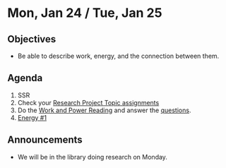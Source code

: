 Mon, Jan 24 / Tue, Jan 25
=================== 
  
Objectives  
------------  
- Be able to describe work, energy, and the connection between them.

Agenda    
---------    

1. SSR
2. Check your [Research Project Topic assignments][ptop]
3. Do the [Work and Power Reading][1] and answer the [questions][2].
4. [Energy #1][3]

Announcements 
 -------------  
- We will be in the library doing research on Monday.

[1]: https://avon.schoology.com/course/5138386979/materials/gp/5589811889
[2]: https://avon.schoology.com/course/5138386979/materials/gp/5589811879
[3]: https://avon.schoology.com/course/5138386979/materials/gp/5589812320

[prob]: https://avon.schoology.com/page/5575708549
[tst]: https://avon.schoology.com/assignment/5574857809/

[ptop]: https://avoncsc-my.sharepoint.com/:x:/g/personal/zjrohrbach_avon-schools_org/ERhuKfM6FuZAu7ceF1RrcTMBOxKzjRD5kdb5vncOwACRwg?e=W4jjF8
[pasmt]: https://avon.schoology.com/course/5138386979/materials/gp/5526865983
[pvid]: https://avon.schoology.com/course/5138386979/materials/gp/5526830072
<!--stackedit_data:
eyJoaXN0b3J5IjpbLTEwNDgwMDEzNDUsLTc3NzgzOTMyMCw2OT
A3NDM5ODgsMjY1NDg5NjA0LC0xNTUwMzU0MzcsMTEwNjg5MTk0
NCwtMTI1ODc5ODk4MCwxNTkwMDM5MTg4LC0xODA2MjEwNzU2LC
0xNDc4NDg4Njc0LC0xNTA2NzU0MDkzLDEzNDcwNzUyMzYsLTIw
MzAzOTA4MTYsLTE5NTY1MDc1MDcsMTkzNjUwNzMxNSwyMDkyMT
g1ODkxLDY5NTM3MzAyMiwxOTg0ODYxOTQ2LDE3NDY0Nzg0OTQs
OTA4ODE0MjFdfQ==
-->